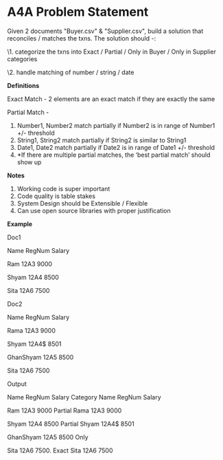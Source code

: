 ﻿# A4A Problem Statement

Given 2 documents "Buyer.csv" & "Supplier.csv", build a solution that reconciles / matches the txns. The solution should -:

\1. categorize the txns into Exact / Partial / Only in Buyer / Only in Supplier categories

\2. handle matching of number / string / date

**Definitions**

Exact Match - 2 elements are an exact match if they are exactly the same

Partial Match - 

1. Number1, Number2 match partially if Number2 is in range of Number1 +/- threshold
1. String1, String2 match partially if String2 is similar to String1
1. Date1, Date2 match partially if Date2 is in range of Date1 +/- threshold
1. \*If there are multiple partial matches, the ‘best partial match’ should show up

**Notes**

1. Working code is super important
1. Code quality is table stakes
1. System Design should be Extensible / Flexible
1. Can use open source libraries with proper justification

**Example**

Doc1

Name    RegNum  Salary

Ram     12A3    9000

Shyam   12A4    8500

Sita	   12A6   7500

Doc2

Name    RegNum  Salary

Rama     12A3    9000

Shyam   12A4$    8501

GhanShyam 12A5 8500

Sita	   12A6   7500


Output

Name    RegNum  Salary  	Category    	Name    RegNum  Salary

Ram     12A3         9000    	Partial     	Rama     12A3    9000

Shyam  12A4       8500    	Partial     	Shyam   12A4$    8501

GhanShyam 12A5 8500 	Only

Sita	   12A6   7500.            Exact              Sita	   12A6   7500



